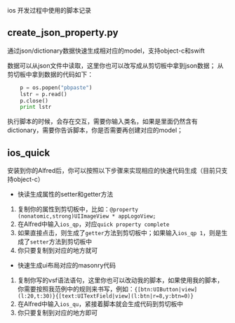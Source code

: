 
ios 开发过程中使用的脚本记录

## create_json_property.py

通过json/dictionary数据快速生成相对应的model，支持object-c和swift

数据可以从json文件中读取，这里你也可以改写成从剪切板中拿到json数据；
从剪切板中拿到数据的代码如下：
```python
    p = os.popen("pbpaste")
    lstr = p.read()
    p.close()
    print lstr
```

执行脚本的时候，会存在交互，需要你输入类名，如果是里面仍然含有dictionary，需要你告诉脚本，你是否需要再创建对应的model；

## ios_quick

安装到你的Alfred后，你可以按照以下步骤来实现相应的快速代码生成（目前只支持object-c）

* 快读生成属性的setter和getter方法

1. 复制你的属性到剪切板中，比如：`@property (nonatomic,strong)UIImageView * appLogoView;`
2. 在Alfred中输入`ios_qp`，对应`quick property complete`
3. 如果直接点击，则生成了`getter`方法到剪切板中；如果输入`ios_qp 1`，则是生成了`setter`方法到剪切板中
4. 你只要复制到对应的地方就可

* 快速生成ui布局对应的masonry代码

1. 复制你写的vsf语法语句，这里你也可以改动我的脚本，如果使用我的脚本，你需要按照我范例中的规则来书写，例如：`{[btn:UIButton|view](l:20,t:30)}{[text:UITextField|view](l:btn|r=8,y:btn=0)}`
2. 在Alfred中输入`ios_qu`，紧接着脚本就会生成代码到剪切板中
3. 你只要复制到对应的地方即可

